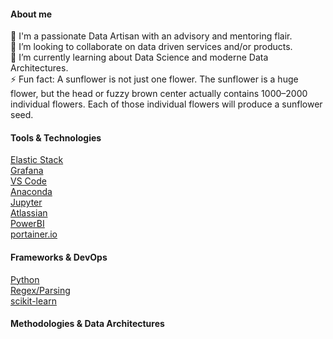 #### About me
🔭 I'm a passionate Data Artisan with an advisory and mentoring flair.</br>
👯 I’m looking to collaborate on data driven services and/or products.</br>
🌱 I’m currently learning about Data Science and moderne Data Architectures.</br>
⚡ Fun fact: A sunflower is not just one flower. The sunflower is a huge flower, but the head or fuzzy brown center actually contains 1000–2000 individual flowers. Each of those individual flowers will produce a sunflower seed.</br>

#### Tools & Technologies
[Elastic Stack](https://www.elastic.co/)</br>
[Grafana](https://grafana.com/)</br>
[VS Code](https://code.visualstudio.com/)</br>
[Anaconda](https://www.anaconda.com/)</br>
[Jupyter](https://jupyter.org/)</br>
[Atlassian](https://www.atlassian.com/)</br>
[PowerBI](https://powerbi.microsoft.com/)</br>
[portainer.io](https://www.portainer.io/)</br>

#### Frameworks & DevOps
[Python](https://www.python.org/)</br>
[Regex/Parsing](https://regex101.com/)</br>
[scikit-learn](https://scikit-learn.org/)</br>


#### Methodologies & Data Architectures



<!--
**blackswan1/blackswan1** is a ✨ _special_ ✨ repository because its `README.md` (this file) appears on your GitHub profile.

Here are some ideas to get you started:

- 🔭 I’m currently working on ...
- 🌱 I’m currently learning ...
- 👯 I’m looking to collaborate on ...
- 🤔 I’m looking for help with ...
- 💬 Ask me about ...
- 📫 How to reach me: ...
- 😄 Pronouns: ...
- ⚡ Fun fact: ...
-->

